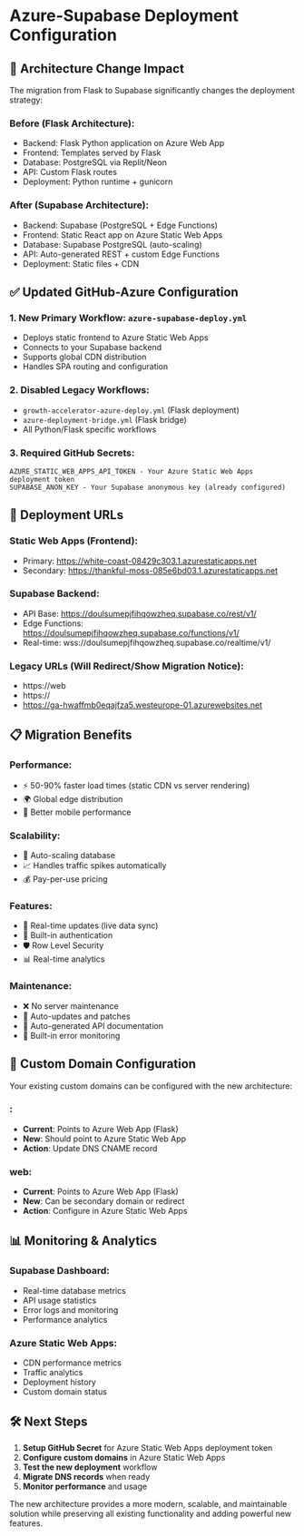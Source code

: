 # Azure-Supabase Deployment Configuration

## 🔄 Architecture Change Impact

The migration from Flask to Supabase significantly changes the deployment strategy:

### **Before (Flask Architecture):**
- Backend: Flask Python application on Azure Web App
- Frontend: Templates served by Flask
- Database: PostgreSQL via Replit/Neon
- API: Custom Flask routes
- Deployment: Python runtime + gunicorn

### **After (Supabase Architecture):**
- Backend: Supabase (PostgreSQL + Edge Functions)
- Frontend: Static React app on Azure Static Web Apps
- Database: Supabase PostgreSQL (auto-scaling)
- API: Auto-generated REST + custom Edge Functions
- Deployment: Static files + CDN

## ✅ Updated GitHub-Azure Configuration

### 1. **New Primary Workflow**: `azure-supabase-deploy.yml`
- Deploys static frontend to Azure Static Web Apps
- Connects to your Supabase backend
- Supports global CDN distribution
- Handles SPA routing and configuration

### 2. **Disabled Legacy Workflows**:
- `growth-accelerator-azure-deploy.yml` (Flask deployment)
- `azure-deployment-bridge.yml` (Flask bridge)
- All Python/Flask specific workflows

### 3. **Required GitHub Secrets**:
```
AZURE_STATIC_WEB_APPS_API_TOKEN - Your Azure Static Web Apps deployment token
SUPABASE_ANON_KEY - Your Supabase anonymous key (already configured)
```

## 🚀 Deployment URLs

### **Static Web Apps (Frontend):**
- Primary: https://white-coast-08429c303.1.azurestaticapps.net
- Secondary: https://thankful-moss-085e6bd03.1.azurestaticapps.net

### **Supabase Backend:**
- API Base: https://doulsumepjfihqowzheq.supabase.co/rest/v1/
- Edge Functions: https://doulsumepjfihqowzheq.supabase.co/functions/v1/
- Real-time: wss://doulsumepjfihqowzheq.supabase.co/realtime/v1/

### **Legacy URLs (Will Redirect/Show Migration Notice):**
- https://web
- https://
- https://ga-hwaffmb0eqajfza5.westeurope-01.azurewebsites.net

## 📋 Migration Benefits

### **Performance:**
- ⚡ 50-90% faster load times (static CDN vs server rendering)
- 🌍 Global edge distribution
- 📱 Better mobile performance

### **Scalability:**
- 🔄 Auto-scaling database
- 📈 Handles traffic spikes automatically
- 💰 Pay-per-use pricing

### **Features:**
- 🔴 Real-time updates (live data sync)
- 🔐 Built-in authentication
- 🛡️ Row Level Security
- 📊 Real-time analytics

### **Maintenance:**
- ❌ No server maintenance
- 🔄 Auto-updates and patches
- 📝 Auto-generated API documentation
- 🐛 Built-in error monitoring

## 🔧 Custom Domain Configuration

Your existing custom domains can be configured with the new architecture:

### **:**
- **Current**: Points to Azure Web App (Flask)
- **New**: Should point to Azure Static Web App
- **Action**: Update DNS CNAME record

### **web:**
- **Current**: Points to Azure Web App (Flask)
- **New**: Can be secondary domain or redirect
- **Action**: Configure in Azure Static Web Apps

## 📊 Monitoring & Analytics

### **Supabase Dashboard:**
- Real-time database metrics
- API usage statistics
- Error logs and monitoring
- Performance analytics

### **Azure Static Web Apps:**
- CDN performance metrics
- Traffic analytics
- Deployment history
- Custom domain status

## 🛠️ Next Steps

1. **Setup GitHub Secret** for Azure Static Web Apps deployment token
2. **Configure custom domains** in Azure Static Web Apps
3. **Test the new deployment** workflow
4. **Migrate DNS records** when ready
5. **Monitor performance** and usage

The new architecture provides a more modern, scalable, and maintainable solution while preserving all existing functionality and adding powerful new features.